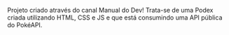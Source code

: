 Projeto criado através do canal Manual do Dev!
Trata-se de uma Podex criada utilizando HTML, CSS e JS e que está consumindo uma API pública do PokéAPI.

